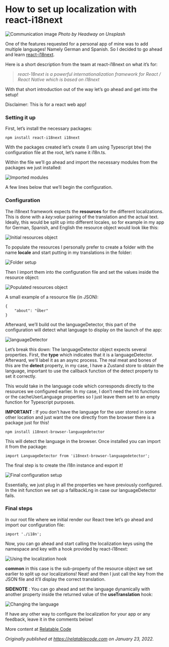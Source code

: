 # How to set up localization with react-i18next

![Communication image](https://cdn.hashnode.com/res/hashnode/image/upload/v1642957781512/XSglqhZVW.jpeg)
_Photo by Headway on Unsplash_

One of the features requested for a personal app of mine was to add multiple languages! Namely German and Spanish. So I decided to go ahead and learn [react-i18next](https://react.i18next.com/).

Here is a short description from the team at react-i18next on what it’s for:

> _react-18next is a powerful internationalization framework for React / React Native which is based on i18next_

With that short introduction out of the way let’s go ahead and get into the setup!

Disclaimer: This is for a react web app!

### Setting it up

First, let’s install the necessary packages:

```
npm install react-i18next i18next
```

With the packages created let’s create (I am using Typescript btw) the configuration file at the root, let’s name it i18n.ts.

Within the file we’ll go ahead and import the necessary modules from the packages we just installed:

![Imported modules](https://cdn.hashnode.com/res/hashnode/image/upload/v1642957783009/ZTRPTYAaGt.png)

A few lines below that we’ll begin the configuration.

### Configuration

The i18next framework expects the **resources** for the different localizations. This is done with a _key:value_ pairing of the translation and the actual text. Ideally, this would be split up into different locales, so for example in my app for German, Spanish, and English the resource object would look like this:

![Initial resources object](https://cdn.hashnode.com/res/hashnode/image/upload/v1642957784359/eFghK3c_d.png)

To populate the resources I personally prefer to create a folder with the name **locale** and start putting in my translations in the folder:

![Folder setup](https://cdn.hashnode.com/res/hashnode/image/upload/v1642957785684/daO2ZOi74.png)

Then I import them into the configuration file and set the values inside the resource object:

![Populated resources object](https://cdn.hashnode.com/res/hashnode/image/upload/v1642957787019/VVC0Okwqe.png)

A small example of a resource file (in JSON):

```
{   
    "about": "Über" 
}
```

Afterward, we’ll build out the languageDetector, this part of the configuration will detect what language to display on the launch of the app:

![languageDetector](https://cdn.hashnode.com/res/hashnode/image/upload/v1642957788438/PqhaetuFK.png)

Let’s break this down: The languageDetector object expects several properties. First, the **type** which indicates that it is a languageDetector. Afterward, we'll label it as an async process. The real meat and bones of this are the **detect** property, in my case, I have a Zustand store to obtain the language, important to use the callback function of the detect property to set it correctly.

This would take in the language code which corresponds directly to the resources we configured earlier. In my case, I don’t need the init functions or the cacheUserLanguage properties so I just leave them set to an empty function for Typescript purposes.

**IMPORTANT** : If you don’t have the language for the user stored in some other location and just want the one directly from the browser there is a package just for this!

```
npm install i18next-browser-languagedetector
```

This will detect the language in the browser. Once installed you can import it from the package:

```
import LanguageDetector from 'i18next-browser-languagedetector';
```

The final step is to create the i18n instance and export it!

![Final configuration setup](https://cdn.hashnode.com/res/hashnode/image/upload/v1642957789822/DsSkOzhs7.png)

Essentially, we just plug in all the properties we have previously configured. In the init function we set up a fallbackLng in case our languageDetector fails.

### Final steps

In our root file where we initial render our React tree let’s go ahead and import our configuration file:

```
import './i18n';
```

Now, you can go ahead and start calling the localization keys using the namespace and key with a hook provided by react-i18next:

![Using the localization hook](https://cdn.hashnode.com/res/hashnode/image/upload/v1642957791257/VxdxakGsG.png)

**common** in this case is the sub-property of the resource object we set earlier to split up our localizations! Neat! and then I just call the key from the JSON file and it’ll display the correct translation.

**SIDENOTE** : You can go ahead and set the language dynamically with another property inside the returned value of the **useTranslation** hook:

![Changing the language](https://cdn.hashnode.com/res/hashnode/image/upload/v1642957792740/tSiUC0H9F.png)

If have any other way to configure the localization for your app or any feedback, leave it in the comments below!

More content at [Relatable Code](https://relatablecode.com)

_Originally published at_ [_https://relatablecode.com_](https://relatablecode.com/how-to-set-up-localization-with-react-i18next/) _on January 23, 2022._